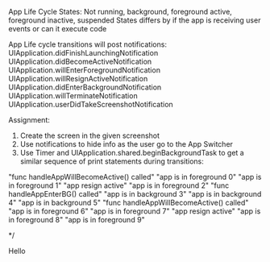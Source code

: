 App Life Cycle States: Not running, background, foreground active, foreground inactive, suspended
States differs by if the app is receiving user events or can it execute code

App Life cycle transitions will post notifications:
 UIApplication.didFinishLaunchingNotification
 UIApplication.didBecomeActiveNotification
 UIApplication.willEnterForegroundNotification
 UIApplication.willResignActiveNotification
 UIApplication.didEnterBackgroundNotification
 UIApplication.willTerminateNotification
 UIApplication.userDidTakeScreenshotNotification
 
Assignment:
1. Create the screen in the given screenshot
2. Use notifications to hide info as the user go to the App Switcher
3. Use Timer and UIApplication.shared.beginBackgroundTask to get a similar sequence of print statements during transitions:

 "func handleAppWillBecomeActive() called"
 "app is in foreground 0"
 "app is in foreground 1"
 "app resign active"
 "app is in foreground 2"
 "func handleAppEnterBG() called"
 "app is in background 3"
 "app is in background 4"
 "app is in background 5"
 "func handleAppWillBecomeActive() called"
 "app is in foreground 6"
 "app is in foreground 7"
 "app resign active"
 "app is in foreground 8"
 "app is in foreground 9"
 
 */

Hello
